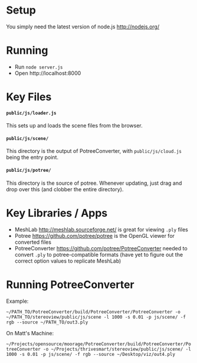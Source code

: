 # Setup

You simply need the latest version of node.js http://nodejs.org/

# Running 

* Run `node server.js`
* Open http://localhost:8000

# Key Files

#### `public/js/loader.js`

This sets up and loads the scene files from the browser.

#### `public/js/scene/`

This directory is the output of PotreeConverter, with `public/js/cloud.js` being the entry point.


#### `public/js/potree/`

This directory is the source of potree.  Whenever updating, just drag and drop over this (and clobber the entire directory).


# Key Libraries / Apps

* MeshLab http://meshlab.sourceforge.net/ is great for viewing `.ply` files
* Potree https://github.com/potree/potree is the OpenGL viewer for converted files
* PotreeConverter https://github.com/potree/PotreeConverter needed to convert `.ply` to potree-compatible formats (have yet to figure out the correct option values to replicate MeshLab)

# Running PotreeConverter

Example:

 `~/PATH_TO/PotreeConverter/build/PotreeConverter/PotreeConverter -o ~/PATH_TO/stereoview/public/js/scene -l 1000 -s 0.01 -p js/scene/ -f rgb --source ~/PATH_TO/out3.ply`
 
On Matt's Machine:
 
`~/Projects/opensource/moorage/PotreeConverter/build/PotreeConverter/PotreeConverter -o ~/Projects/thrivesmart/stereoview/public/js/scene/ -l 1000 -s 0.01 -p js/scene/ -f rgb --source ~/Desktop/viz/out4.ply `